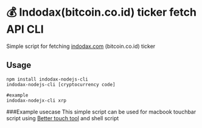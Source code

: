 # 💰 Indodax(bitcoin.co.id) ticker fetch API CLI

Simple script for fetching [indodax.com](https://www.indodax.com) (bitcoin.co.id) ticker

## Usage

```
npm install indodax-nodejs-cli
indodax-nodejs-cli [cryptocurrency code]

#example
indodax-nodejx-cli xrp
```

###Example usecase
This simple script can be used for macbook touchbar script using [Better touch tool](https://folivora.ai/) and shell script
